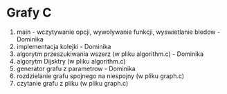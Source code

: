 # Grafy C
1. main - wczytywanie opcji, wywolywanie funkcji, wyswietlanie bledow - Dominika
2. implementacja kolejki - Dominika
3. algorytm przeszukiwania wszerz (w pliku algorithm.c) - Dominika
4. algorytm Dijsktry (w pliku algorithm.c)
5. generator grafu z parametrow - Dominika
6. rozdzielanie grafu spojnego na niespojny (w pliku graph.c)
7. czytanie grafu z pliku (w pliku graph.c)
